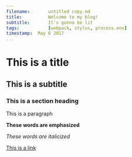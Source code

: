 ```yaml
---
filename:		untitled copy.md
title:			Welcome to my blog!
subtitle:		It's gonna be lit
tags:			[webpack, stylus, process.env]
timestamp:	May 6 2017  
...
```


# This is a title
## This is a subtitle
### This is a section heading

This is a paragraph

**These words are emphasized**

*These words are italicized*

[This is a link](#)


